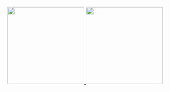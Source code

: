 <p align="center">
<a href="https://github.com/tqma113">
  <img height="180em" src="https://github-readme-stats-eight-theta.vercel.app/api?username=tqma113&show_icons=true&theme=react&include_all_commits=true&count_private=false"/>
  <img height="180em" src="https://github-readme-stats-eight-theta.vercel.app/api/top-langs/?username=tqma113&layout=compact&langs_count=8&theme=react"/>
</a>
</p>